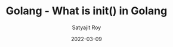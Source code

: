 ---
layout: post
title:  Golang - What is init() in Golang
author: Satyajit Roy
date: 2022-03-09
image: '/assets/uploads/01-init.png'
redirect_to: 'https://blog.devgenius.io/what-is-init-in-golang-b806caa52822/'
toc: true
---